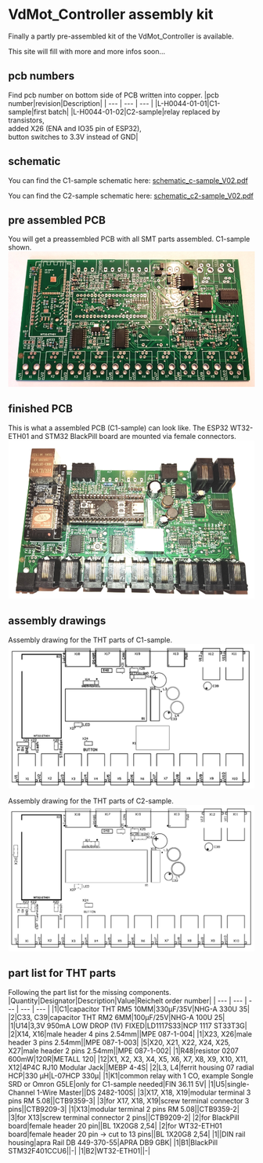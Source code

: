 # VdMot_Controller assembly kit

Finally a partly pre-assembled kit of the VdMot_Controller is available.

This site will fill with more and more infos soon...

## pcb numbers
Find pcb number on bottom side of PCB written into copper.
|pcb number|revision|Description|
| --- | --- | --- |
|L-H0044-01-01|C1-sample|first batch|
|L-H0044-01-02|C2-sample|relay replaced by transistors,<br/>added X26 (ENA and IO35 pin of ESP32),<br/>button switches to 3.3V instead of GND|

## schematic
You can find the C1-sample schematic here: [schematic_c-sample_V02.pdf](./schematic_c-sample_V02.pdf)

You can find the C2-sample schematic here: [schematic_c2-sample_V02.pdf](./schematic_c2-sample_V02.pdf)

## pre assembled PCB
You will get a preassembled PCB with all SMT parts assembled. C1-sample shown.
![-](./assembly_kit_pcb.jpg "pre assembled pcb")

## finished PCB
This is what a assembled PCB (C1-sample) can look like. The ESP32 WT32-ETH01 and STM32 BlackPill board are mounted via female connectors. 
![-](./assembly_done.jpg "assembled pcb")

## assembly drawings
Assembly drawing for the THT parts of C1-sample.
![-](./tht_assembly.png "C1-sample tht assembly drawing")

Assembly drawing for the THT parts of C2-sample.
![-](./tht_assembly_C2-sample.png "C2-sample tht assembly drawing")

## part list for THT parts
Following the part list for the missing components.
|Quantity|Designator|Description|Value|Reichelt order number|
| --- | --- | --- | --- | --- |
|1|C1|capacitor THT RM5 10MM|330µF/35V|NHG-A 330U 35|
|2|C33, C39|capacitor THT RM2 6MM|100µF/25V|NHG-A 100U 25|
|1|U14|3,3V 950mA LOW DROP (1V) FIXED|LD1117S33|NCP 1117 ST33T3G|
|2|X14, X16|male header 4 pins 2.54mm||MPE 087-1-004|
|1|X23, X26|male header 3 pins 2.54mm||MPE 087-1-003|
|5|X20, X21, X22, X24, X25, X27|male header 2 pins 2.54mm||MPE 087-1-002|
|1|R48|resistor 0207 600mW|120R|METALL 120|
|12|X1, X2, X3, X4, X5, X6, X7, X8, X9, X10, X11, X12|4P4C RJ10 Modular Jack||MEBP 4-4S|
|2|L3, L4|ferrit housing 07 radial HCP|330 µH|L-07HCP 330µ|
|1|K1|common relay with 1 CO, example Songle SRD or Omron G5LE|only for C1-sample needed|FIN 36.11 5V|
|1|U5|single-Channel 1-Wire Master||DS 2482-100S|
|3|X17, X18, X19|modular terminal 3 pins RM 5.08||CTB9359-3|
|3|for X17, X18, X19|screw terminal connector 3 pins||CTB9209-3|
|1|X13|modular terminal 2 pins RM 5.08||CTB9359-2|
|3|for X13|screw terminal connector 2 pins||CTB9209-2|
|2|for BlackPill board|female header 20 pin||BL 1X20G8 2,54|
|2|for WT32-ETH01 board|female header 20 pin -> cut to 13 pins||BL 1X20G8 2,54|
|1||DIN rail housing|apra Rail DB 449-370-55|APRA DB9 GBK|
|1|B1|BlackPill STM32F401CCU6||-|
|1|B2|WT32-ETH01||-|
